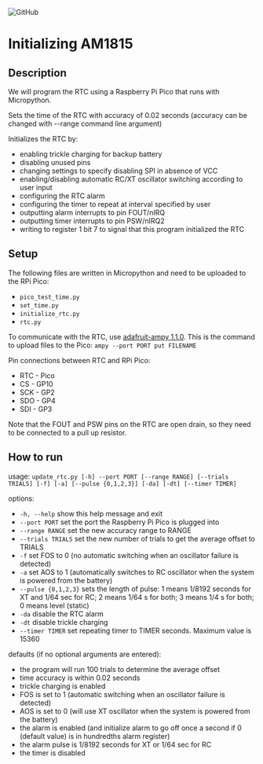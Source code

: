 ![GitHub](https://img.shields.io/github/license/Marcano-Pannuto-ERSP/set-rtc-time)

# Initializing AM1815

## Description
We will program the RTC using a Raspberry Pi Pico that runs with Micropython.

Sets the time of the RTC with accuracy of 0.02 seconds (accuracy can be changed with --range command line argument)

Initializes the RTC by:
- enabling trickle charging for backup battery
- disabling unused pins
- changing settings to specify disabling SPI in absence of VCC
- enabling/disabling automatic RC/XT oscillator switching according to user input
- configuring the RTC alarm
- configuring the timer to repeat at interval specified by user
- outputting alarm interrupts to pin FOUT/nIRQ
- outputting timer interrupts to pin PSW/nIRQ2
- writing to register 1 bit 7 to signal that this program initialized the RTC

## Setup
The following files are written in Micropython and need to be uploaded to the RPi Pico:
* `pico_test_time.py`
* `set_time.py`
* `initialize_rtc.py`
* `rtc.py`

To communicate with the RTC, use [adafruit-ampy 1.1.0](https://pypi.org/project/adafruit-ampy/). This is the command to upload files to the Pico: `ampy --port PORT put FILENAME`

Pin connections between RTC and RPi Pico:

* RTC - Pico
* CS - GP10
* SCK - GP2
* SDO - GP4
* SDI - GP3

Note that the FOUT and PSW pins on the RTC are open drain, so they need to be connected to a pull up resistor.


## How to run

usage: `update_rtc.py [-h] --port PORT [--range RANGE] [--trials TRIALS] [-f] [-a] [--pulse {0,1,2,3}] [-da] [-dt] [--timer TIMER]`

options:
*  `-h, --help`         show this help message and exit
*  `--port PORT`        set the port the Raspberry Pi Pico is plugged into
*  `--range RANGE`      set the new accuracy range to RANGE
*  `--trials TRIALS`    set the new number of trials to get the average offset to TRIALS
*  `-f`                 set FOS to 0 (no automatic switching when an oscillator failure is detected)
*  `-a`                 set AOS to 1 (automatically switches to RC oscillator when the system is powered from the battery)
*  `--pulse {0,1,2,3}`  sets the length of pulse: 1 means 1/8192 seconds for XT and 1/64 sec for RC; 2 means 1/64 s for both; 3 means 1/4 s for both;
                     0 means level (static)
*  `-da`                disable the RTC alarm
*  `-dt`                disable trickle charging
*  `--timer TIMER`      set repeating timer to TIMER seconds. Maximum value is 15360

defaults (if no optional arguments are entered):
* the program will run 100 trials to determine the average offset
* time accuracy is within 0.02 seconds
* trickle charging is enabled
* FOS is set to 1 (automatic switching when an oscillator failure is detected)
* AOS is set to 0 (will use XT oscillator when the system is powered from the battery)
* the alarm is enabled (and initialize alarm to go off once a second if 0 (default value) is in hundredths alarm register)
* the alarm pulse is 1/8192 seconds for XT or 1/64 sec for RC
* the timer is disabled